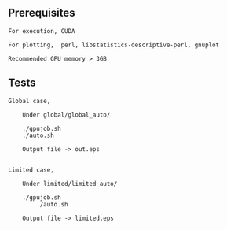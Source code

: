 ## Prerequisites

	For execution, CUDA

	For plotting,  perl, libstatistics-descriptive-perl, gnuplot

	Recommended GPU memory > 3GB

## Tests

	Global case,
 
		Under global/global_auto/

		./gpujob.sh
		./auto.sh

		Output file -> out.eps 		


	Limited case,

		Under limited/limited_auto/

		./gpujob.sh
	        ./auto.sh

		Output file -> limited.eps 
